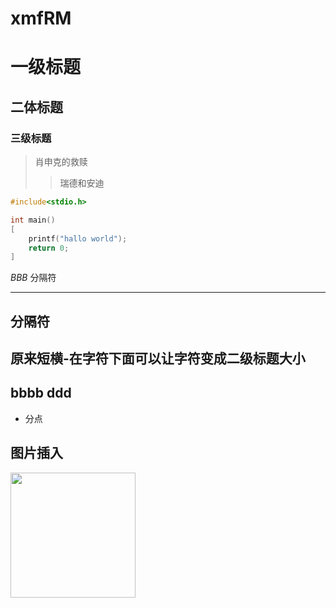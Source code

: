 # xmfRM
# 一级标题
## 二体标题
### 三级标题


>肖申克的救赎
>>瑞德和安迪

```c
#include<stdio.h>

int main()
[
    printf("hallo world");
    return 0;
]
```
*BBB*
分隔符

---
分隔符
-
原来短横-在字符下面可以让字符变成二级标题大小
-

bbbb
ddd
-

- 分点

图片插入
-

<img src="hhh.jpg.png" width=200>

